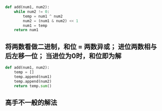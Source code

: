 
```python
def add(num1, num2):
	while num2 != 0:
		temp = num1 ^ num2
		num2 = (num1 & num2) << 1
		num1 = temp
	return num1
```

## 将两数看做二进制，和位 = 两数异或； 进位两数相与后左移一位； 当进位为0时，和位即为解

```python
def add(num1, num2):
	temp = []
	temp.append(num1)
	temp.append(num2)
	return temp.sum()
```
 ## 高手不一般的解法
